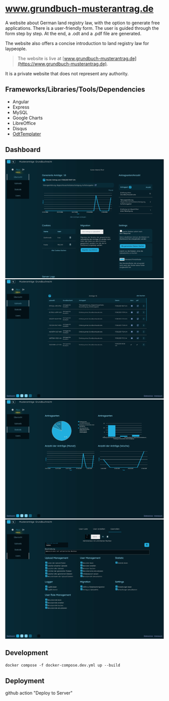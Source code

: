 # www.grundbuch-musterantrag.de

A website about German land registry law, with the option to generate free applications.
There is a user-friendly form. The user is guided through the form step by step. At the end, a .odt and a .pdf file are generated.

The website also offers a concise introduction to land registry law for laypeople.

> The website is live at [www.grundbuch-musterantrag.de](https://www.grundbuch-musterantrag.de).

It is a private website that does not represent any authority.

## Frameworks/Libraries/Tools/Dependencies

- Angular
- Express
- MySQL
- Google Charts
- LibreOffice
- Disqus
- [OdtTemplater](https://www.npmjs.com/package/odt-templater)

## Dashboard

![Dashboard](/public/images/readme/dashboard.jpg)
![Dashboard Uploads](/public/images/readme/uploads.jpg)
![Dashboard Statistic](/public/images/readme/statistic.jpg)
![Dashboard userroles](/public/images/readme/userroles.jpg)

## Development

`docker compose -f docker-compose.dev.yml up --build`

## Deployment

github action "Deploy to Server"

